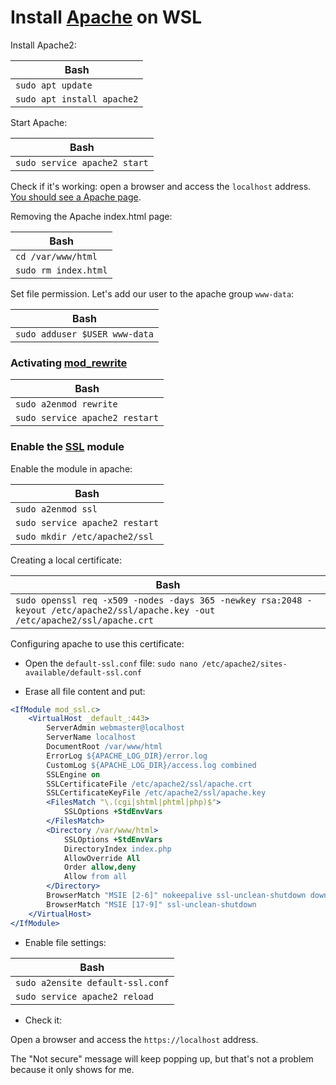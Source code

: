 # Install [Apache](https://www.apache.org/) on WSL

Install Apache2:

| Bash |
| ---- |
| `sudo apt update` |
| `sudo apt install apache2` |

Start Apache:

| Bash |
| ---- |
| `sudo service apache2 start` |

Check if it's working: open a browser and access the `localhost` address. [You should see a Apache page](http://localhost/).

Removing the Apache index.html page:

| Bash |
| ---- |
| `cd /var/www/html` |
| `sudo rm index.html` |

Set file permission. Let's add our user to the apache group `www-data`:

| Bash |
| ---- |
| `sudo adduser $USER www-data` |

### Activating [mod_rewrite](https://httpd.apache.org/docs/current/mod/mod_rewrite.html)

| Bash |
| ---- |
| `sudo a2enmod rewrite` |
| `sudo service apache2 restart` |

### Enable the [SSL](https://httpd.apache.org/docs/2.4/ssl/ssl_howto.html) module

Enable the module in apache:

| Bash |
| ---- |
| `sudo a2enmod ssl` |
| `sudo service apache2 restart` |
| `sudo mkdir /etc/apache2/ssl` |

Creating a local certificate:

| Bash |
| ---- |
| `sudo openssl req -x509 -nodes -days 365 -newkey rsa:2048 -keyout /etc/apache2/ssl/apache.key -out /etc/apache2/ssl/apache.crt` |

Configuring apache to use this certificate:

- Open the `default-ssl.conf` file: `sudo nano /etc/apache2/sites-available/default-ssl.conf`

- Erase all file content and put:

````apache
<IfModule mod_ssl.c>
    <VirtualHost _default_:443>
        ServerAdmin webmaster@localhost
        ServerName localhost
        DocumentRoot /var/www/html
        ErrorLog ${APACHE_LOG_DIR}/error.log
        CustomLog ${APACHE_LOG_DIR}/access.log combined  
        SSLEngine on
        SSLCertificateFile /etc/apache2/ssl/apache.crt   
        SSLCertificateKeyFile /etc/apache2/ssl/apache.key
        <FilesMatch "\.(cgi|shtml|phtml|php)$">
            SSLOptions +StdEnvVars
        </FilesMatch>
        <Directory /var/www/html>
            SSLOptions +StdEnvVars
            DirectoryIndex index.php
            AllowOverride All
            Order allow,deny
            Allow from all
        </Directory>
        BrowserMatch "MSIE [2-6]" nokeepalive ssl-unclean-shutdown downgrade-1.0 force-response-1.0       
        BrowserMatch "MSIE [17-9]" ssl-unclean-shutdown
    </VirtualHost>
</IfModule>
````

- Enable file settings:

| Bash |
| ---- |
| `sudo a2ensite default-ssl.conf` |
| `sudo service apache2 reload` |

- Check it:

Open a browser and access the `https://localhost` address.

The "Not secure" message will keep popping up, but that's not a problem because it only shows for me.
